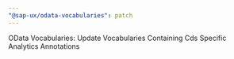```yaml
---
"@sap-ux/odata-vocabularies": patch
---
```


OData Vocabularies: Update Vocabularies Containing Cds Specific Analytics Annotations
